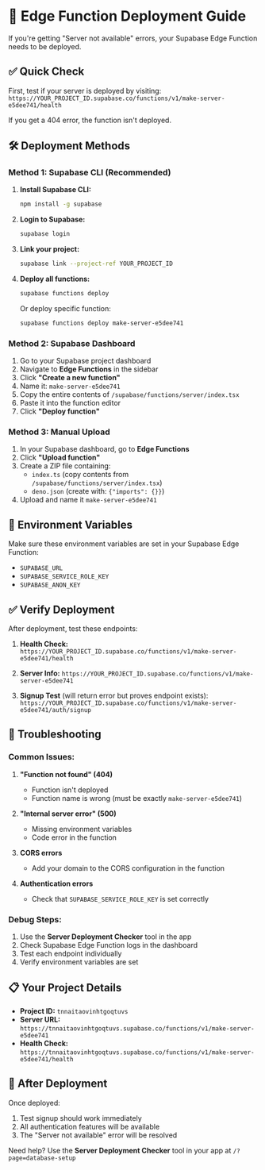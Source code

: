 # 🚀 Edge Function Deployment Guide

If you're getting "Server not available" errors, your Supabase Edge Function needs to be deployed.

## ✅ Quick Check

First, test if your server is deployed by visiting:
`https://YOUR_PROJECT_ID.supabase.co/functions/v1/make-server-e5dee741/health`

If you get a 404 error, the function isn't deployed.

## 🛠️ Deployment Methods

### Method 1: Supabase CLI (Recommended)

1. **Install Supabase CLI:**
   ```bash
   npm install -g supabase
   ```

2. **Login to Supabase:**
   ```bash
   supabase login
   ```

3. **Link your project:**
   ```bash
   supabase link --project-ref YOUR_PROJECT_ID
   ```

4. **Deploy all functions:**
   ```bash
   supabase functions deploy
   ```

   Or deploy specific function:
   ```bash
   supabase functions deploy make-server-e5dee741
   ```

### Method 2: Supabase Dashboard

1. Go to your Supabase project dashboard
2. Navigate to **Edge Functions** in the sidebar
3. Click **"Create a new function"**
4. Name it: `make-server-e5dee741`
5. Copy the entire contents of `/supabase/functions/server/index.tsx`
6. Paste it into the function editor
7. Click **"Deploy function"**

### Method 3: Manual Upload

1. In your Supabase dashboard, go to **Edge Functions**
2. Click **"Upload function"**
3. Create a ZIP file containing:
   - `index.ts` (copy contents from `/supabase/functions/server/index.tsx`)
   - `deno.json` (create with: `{"imports": {}}`)
4. Upload and name it `make-server-e5dee741`

## 🔧 Environment Variables

Make sure these environment variables are set in your Supabase Edge Function:

- `SUPABASE_URL`
- `SUPABASE_SERVICE_ROLE_KEY`
- `SUPABASE_ANON_KEY`

## ✅ Verify Deployment

After deployment, test these endpoints:

1. **Health Check:**
   `https://YOUR_PROJECT_ID.supabase.co/functions/v1/make-server-e5dee741/health`
   
2. **Server Info:**
   `https://YOUR_PROJECT_ID.supabase.co/functions/v1/make-server-e5dee741`

3. **Signup Test** (will return error but proves endpoint exists):
   `https://YOUR_PROJECT_ID.supabase.co/functions/v1/make-server-e5dee741/auth/signup`

## 🐛 Troubleshooting

### Common Issues:

1. **"Function not found" (404)**
   - Function isn't deployed
   - Function name is wrong (must be exactly `make-server-e5dee741`)

2. **"Internal server error" (500)**
   - Missing environment variables
   - Code error in the function

3. **CORS errors**
   - Add your domain to the CORS configuration in the function

4. **Authentication errors**
   - Check that `SUPABASE_SERVICE_ROLE_KEY` is set correctly

### Debug Steps:

1. Use the **Server Deployment Checker** tool in the app
2. Check Supabase Edge Function logs in the dashboard
3. Test each endpoint individually
4. Verify environment variables are set

## 📋 Your Project Details

- **Project ID:** `tnnaitaovinhtgoqtuvs`
- **Server URL:** `https://tnnaitaovinhtgoqtuvs.supabase.co/functions/v1/make-server-e5dee741`
- **Health Check:** `https://tnnaitaovinhtgoqtuvs.supabase.co/functions/v1/make-server-e5dee741/health`

## 🎯 After Deployment

Once deployed:
1. Test signup should work immediately
2. All authentication features will be available
3. The "Server not available" error will be resolved

Need help? Use the **Server Deployment Checker** tool in your app at `/?page=database-setup`